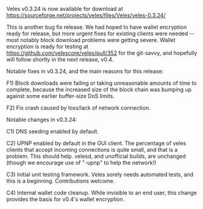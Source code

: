Veles v0.3.24 is now available for download at
https://sourceforge.net/projects/veles/files/Veles/veles-0.3.24/

This is another bug fix release.  We had hoped to have wallet encryption ready for release, but more urgent fixes for existing clients were needed -- most notably block download problems were getting severe.  Wallet encryption is ready for testing at https://github.com/velescore/veles/pull/352 for the git-savvy, and hopefully will follow shortly in the next release, v0.4.

Notable fixes in v0.3.24, and the main reasons for this release:

F1) Block downloads were failing or taking unreasonable amounts of time to complete, because the increased size of the block chain was bumping up against some earlier buffer-size DoS limits.

F2) Fix crash caused by loss/lack of network connection.

Notable changes in v0.3.24:

C1) DNS seeding enabled by default.

C2) UPNP enabled by default in the GUI client.  The percentage of veles clients that accept incoming connections is quite small, and that is a problem.  This should help.  velesd, and unofficial builds, are unchanged (though we encourage use of "-upnp" to help the network!)

C3) Initial unit testing framework.  Veles sorely needs automated tests, and this is a beginning.  Contributions welcome.

C4) Internal wallet code cleanup.  While invisible to an end user, this change provides the basis for v0.4's wallet encryption.
